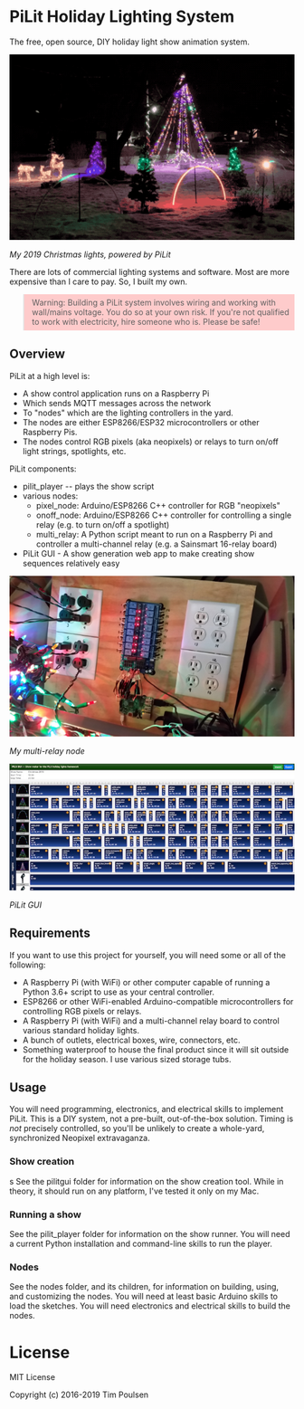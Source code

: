 # PiLit Holiday Lighting System

The free, open source, DIY holiday light show animation system.

![My 2019 lights](images/christmas2019.gif)

*My 2019 Christmas lights, powered by PiLit*

There are lots of commercial lighting systems and software. Most are more expensive than I care to pay. So, I built my own.

<blockquote style="background-color: #ff000033; padding-top: 5pt; padding-bottom: 5pt;">
Warning: Building a PiLit system involves wiring and working with wall/mains voltage. You do so at your own risk. If you're not qualified to work with electricity, hire someone who is. Please be safe!
</blockquote>

## Overview

PiLit at a high level is:

* A show control application runs on a Raspberry Pi
* Which sends MQTT messages across the network
* To "nodes" which are the lighting controllers in the yard.
* The nodes are either ESP8266/ESP32 microcontrollers or other Raspberry Pis.
* The nodes control RGB pixels (aka neopixels) or relays to turn on/off light strings, spotlights, etc.

PiLit components:

* pilit_player -- plays the show script
* various nodes:
    * pixel_node: Arduino/ESP8266 C++ controller for RGB "neopixels"
    * onoff_node: Arduino/ESP8266 C++ controller for controlling a single relay (e.g. to turn on/off a spotlight)
    * multi_relay: A Python script meant to run on a Raspberry Pi and controller a multi-channel relay (e.g. a Sainsmart 16-relay board)
* PiLit GUI - A show generation web app to make creating show sequences relatively easy

![My multi relay controller](images/whole_setup.jpg)

*My multi-relay node*

![PiLit GUI](images/pilitgui.jpg)

*PiLit GUI*

## Requirements

If you want to use this project for yourself, you will need some or all of the following:

* A Raspberry Pi (with WiFi) or other computer capable of running a Python 3.6+ script to use as your central controller.
* ESP8266 or other WiFi-enabled Arduino-compatible microcontrollers for controlling RGB pixels or relays.
* A Raspberry Pi (with WiFi) and a multi-channel relay board to control various standard holiday lights.
* A bunch of outlets, electrical boxes, wire, connectors, etc.
* Something waterproof to house the final product since it will sit outside for the holiday season. I use various sized storage tubs.

## Usage

You will need programming, electronics, and electrical skills to implement PiLit. This is a DIY system, not a pre-built, out-of-the-box solution. Timing is *not* precisely controlled, so you'll be unlikely to create a whole-yard, synchronized Neopixel extravaganza.

### Show creation
s
See the pilitgui folder for information on the show creation tool. While in theory, it should run on any platform, I've tested it only on my Mac.

### Running a show

See the pilit_player folder for information on the show runner. You will need a current Python installation and command-line skills to run the player.

### Nodes

See the nodes folder, and its children, for information on building, using, and customizing the nodes. You will need at least basic Arduino skills to load the sketches. You will need electronics and electrical skills to build the nodes.

# License

MIT License

Copyright (c) 2016-2019 Tim Poulsen
